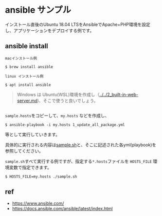 # ansible サンプル

インストール直後のUbuntu 18.04 LTSをAnsibleでApache+PHP環境を設定し、アプリケーションをデプロイする例です。

## ansible install

`macインストール例`
```
$ brew install ansible
```

`linux インストール例`
```
$ apt install ansible
```

> Windows は Ubuntu(WSL)環境を作成し（[../../2_built-in-web-server.md](参考情報))、そこで使うと良いでしょう。

## 

`sample.hosts`をコピーして、`my.hosts` などを作成し、

```
$ ansible-playbook -i my.hosts 1_update_all_package.yml
```

等として実行していきます。

具体的に実行される内容は[sample.sh](sample.sh)と、そこに記述された各yml(playbook)を参照してください。

`sample.sh`すべて実行する例ですが、指定する`*.hosts`ファイルを `HOSTS_FILE` 環境変数で指定できます。

```
$ HOSTS_FILE=my.hosts ./sample.sh
```

## ref

- https://www.ansible.com/
- https://docs.ansible.com/ansible/latest/index.html